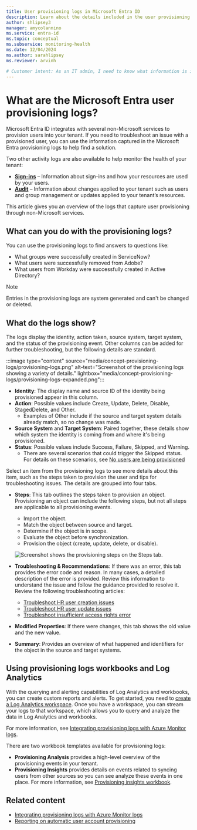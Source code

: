 ```yaml
---
title: User provisioning logs in Microsoft Entra ID
description: Learn about the details included in the user provisioning logs in Microsoft Entra ID when a non-Microsoft service provisions users.
author: shlipsey3
manager: amycolannino
ms.service: entra-id
ms.topic: conceptual
ms.subservice: monitoring-health
ms.date: 12/04/2024
ms.author: sarahlipsey
ms.reviewer: arvinh

# Customer intent: As an IT admin, I need to know what information is included in the Microsoft Entra user provisioning logs so I know what to look for when I need to troubleshoot an issue.
---
```


# What are the Microsoft Entra user provisioning logs?

Microsoft Entra ID integrates with several non-Microsoft services to provision users into your tenant. If you need to troubleshoot an issue with a provisioned user, you can use the information captured in the Microsoft Entra provisioning logs to help find a solution.

Two other activity logs are also available to help monitor the health of your tenant:

- **[Sign-ins](concept-sign-ins.md)** – Information about sign-ins and how your resources are used by your users.
- **[Audit](concept-audit-logs.md)** – Information about changes applied to your tenant such as users and group management or updates applied to your tenant’s resources.

This article gives you an overview of the logs that capture user provisioning through non-Microsoft services.

## What can you do with the provisioning logs?

You can use the provisioning logs to find answers to questions like:

- What groups were successfully created in ServiceNow?
- What users were successfully removed from Adobe?
- What users from Workday were successfully created in Active Directory?

> [!NOTE]
> Entries in the provisioning logs are system generated and can't be changed or deleted.

## What do the logs show?

The logs display the identity, action taken, source system, target system, and the status of the provisioning event. Other columns can be added for further troubleshooting, but the following details are standard.

:::image type="content" source="media/concept-provisioning-logs/provisioning-logs.png" alt-text="Screenshot of the provisioning logs showing a variety of details." lightbox="media/concept-provisioning-logs/provisioning-logs-expanded.png":::

- **Identity**: The display name and source ID of the identity being provisioned appear in this column.
- **Action**: Possible values include Create, Update, Delete, Disable, StagedDelete, and Other.
    - Examples of Other include if the source and target system details already match, so no change was made.
- **Source System** and **Target System**: Paired together, these details show which system the identity is coming from and where it's being provisioned.
- **Status**: Possible values include Success, Failure, Skipped, and Warning.
    - There are several scenarios that could trigger the Skipped status. For details on these scenarios, see [No users are being provisioned](../app-provisioning/application-provisioning-config-problem-no-users-provisioned.md#provisioning-logs-say-users-are-skipped-and-not-provisioned-even-though-they-are-assigned)

Select an item from the provisioning logs to see more details about this item, such as the steps taken to provision the user and tips for troubleshooting issues. The details are grouped into four tabs.

- **Steps**: This tab outlines the steps taken to provision an object. Provisioning an object can include the following steps, but not all steps are applicable to all provisioning events.
  
  - Import the object.
  - Match the object between source and target.
  - Determine if the object is in scope.
  - Evaluate the object before synchronization.
  - Provision the object (create, update, delete, or disable).

  ![Screenshot shows the provisioning steps on the Steps tab.](./media/concept-provisioning-logs/steps.png "Filter")

- **Troubleshooting & Recommendations**: If there was an error, this tab provides the error code and reason. In many cases, a detailed description of the error is provided. Review this information to understand the issue and follow the guidance provided to resolve it. Review the following troubleshooting articles:
    - [Troubleshoot HR user creation issues](../app-provisioning/hr-user-creation-issues.md)
    - [Troubleshoot HR user update issues](../app-provisioning/hr-user-update-issues.md)
    - [Troubleshoot insufficient access rights error](../app-provisioning/insufficient-access-rights-error-troubleshooting.md)


- **Modified Properties**: If there were changes, this tab shows the old value and the new value.

- **Summary**: Provides an overview of what happened and identifiers for the object in the source and target systems.

## Using provisioning logs workbooks and Log Analytics

With the querying and alerting capabilities of Log Analytics and workbooks, you can create custom reports and alerts. To get started, you need to [create a Log Analytics workspace](tutorial-configure-log-analytics-workspace#create-the-workspace). Once you have a workspace, you can stream your logs to that workspace, which allows you to query and analyze the data in Log Analytics and workbooks.

For more information, see [Integrating provisioning logs with Azure Monitor logs](../app-provisioning/application-provisioning-log-analytics.md).

There are two workbook templates available for provisioning logs:

- **Provisioning Analysis** provides a high-level overview of the provisioning events in your tenant.
- **Provisioning Insights** provides details on events related to syncing users from other sources so you can see analyze these events in one place. For more information, see [Provisioning insights workbook](../app-provisioning/provisioning-workbook.md).

## Related content

- [Integrating provisioning logs with Azure Monitor logs](../app-provisioning/application-provisioning-log-analytics.md)
- [Reporting on automatic user account provisioning](../app-provisioning/check-status-user-account-provisioning.md)